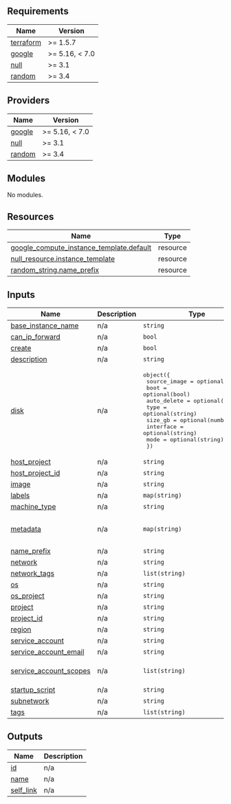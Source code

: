 <!-- BEGIN_TF_DOCS -->
## Requirements

| Name | Version |
|------|---------|
| <a name="requirement_terraform"></a> [terraform](#requirement\_terraform) | >= 1.5.7 |
| <a name="requirement_google"></a> [google](#requirement\_google) | >= 5.16, < 7.0 |
| <a name="requirement_null"></a> [null](#requirement\_null) | >= 3.1 |
| <a name="requirement_random"></a> [random](#requirement\_random) | >= 3.4 |

## Providers

| Name | Version |
|------|---------|
| <a name="provider_google"></a> [google](#provider\_google) | >= 5.16, < 7.0 |
| <a name="provider_null"></a> [null](#provider\_null) | >= 3.1 |
| <a name="provider_random"></a> [random](#provider\_random) | >= 3.4 |

## Modules

No modules.

## Resources

| Name | Type |
|------|------|
| [google_compute_instance_template.default](https://registry.terraform.io/providers/hashicorp/google/latest/docs/resources/compute_instance_template) | resource |
| [null_resource.instance_template](https://registry.terraform.io/providers/hashicorp/null/latest/docs/resources/resource) | resource |
| [random_string.name_prefix](https://registry.terraform.io/providers/hashicorp/random/latest/docs/resources/string) | resource |

## Inputs

| Name | Description | Type | Default | Required |
|------|-------------|------|---------|:--------:|
| <a name="input_base_instance_name"></a> [base\_instance\_name](#input\_base\_instance\_name) | n/a | `string` | `null` | no |
| <a name="input_can_ip_forward"></a> [can\_ip\_forward](#input\_can\_ip\_forward) | n/a | `bool` | `false` | no |
| <a name="input_create"></a> [create](#input\_create) | n/a | `bool` | `true` | no |
| <a name="input_description"></a> [description](#input\_description) | n/a | `string` | `null` | no |
| <a name="input_disk"></a> [disk](#input\_disk) | n/a | <pre>object({<br/>    source_image = optional(string)<br/>    boot         = optional(bool)<br/>    auto_delete  = optional(bool)<br/>    type         = optional(string)<br/>    size_gb      = optional(number)<br/>    interface    = optional(string)<br/>    mode         = optional(string)<br/>  })</pre> | `{}` | no |
| <a name="input_host_project"></a> [host\_project](#input\_host\_project) | n/a | `string` | `null` | no |
| <a name="input_host_project_id"></a> [host\_project\_id](#input\_host\_project\_id) | n/a | `string` | `null` | no |
| <a name="input_image"></a> [image](#input\_image) | n/a | `string` | `null` | no |
| <a name="input_labels"></a> [labels](#input\_labels) | n/a | `map(string)` | `{}` | no |
| <a name="input_machine_type"></a> [machine\_type](#input\_machine\_type) | n/a | `string` | `"e2-micro"` | no |
| <a name="input_metadata"></a> [metadata](#input\_metadata) | n/a | `map(string)` | <pre>{<br/>  "enable-osconfig": "true"<br/>}</pre> | no |
| <a name="input_name_prefix"></a> [name\_prefix](#input\_name\_prefix) | n/a | `string` | `null` | no |
| <a name="input_network"></a> [network](#input\_network) | n/a | `string` | `"default"` | no |
| <a name="input_network_tags"></a> [network\_tags](#input\_network\_tags) | n/a | `list(string)` | `null` | no |
| <a name="input_os"></a> [os](#input\_os) | n/a | `string` | `"debian-12"` | no |
| <a name="input_os_project"></a> [os\_project](#input\_os\_project) | n/a | `string` | `"debian-cloud"` | no |
| <a name="input_project"></a> [project](#input\_project) | n/a | `string` | `null` | no |
| <a name="input_project_id"></a> [project\_id](#input\_project\_id) | n/a | `string` | n/a | yes |
| <a name="input_region"></a> [region](#input\_region) | n/a | `string` | `null` | no |
| <a name="input_service_account"></a> [service\_account](#input\_service\_account) | n/a | `string` | `null` | no |
| <a name="input_service_account_email"></a> [service\_account\_email](#input\_service\_account\_email) | n/a | `string` | `null` | no |
| <a name="input_service_account_scopes"></a> [service\_account\_scopes](#input\_service\_account\_scopes) | n/a | `list(string)` | <pre>[<br/>  "https://www.googleapis.com/auth/cloud-platform"<br/>]</pre> | no |
| <a name="input_startup_script"></a> [startup\_script](#input\_startup\_script) | n/a | `string` | `null` | no |
| <a name="input_subnetwork"></a> [subnetwork](#input\_subnetwork) | n/a | `string` | `"default"` | no |
| <a name="input_tags"></a> [tags](#input\_tags) | n/a | `list(string)` | `null` | no |

## Outputs

| Name | Description |
|------|-------------|
| <a name="output_id"></a> [id](#output\_id) | n/a |
| <a name="output_name"></a> [name](#output\_name) | n/a |
| <a name="output_self_link"></a> [self\_link](#output\_self\_link) | n/a |
<!-- END_TF_DOCS -->